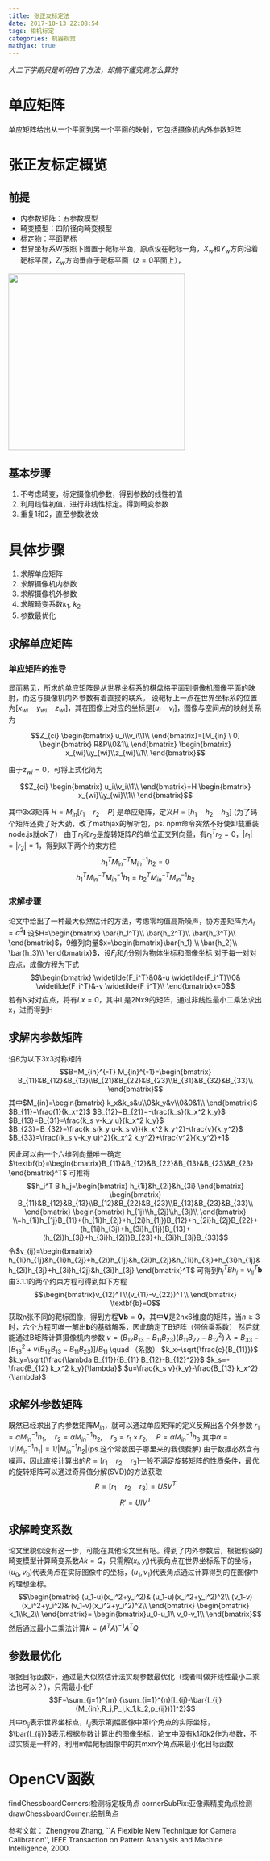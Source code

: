 ```yaml
---
title: 张正友标定法
date: 2017-10-13 22:08:54
tags: 相机标定
categories: 机器视觉
mathjax: true
---
```


*大二下学期只是听明白了方法，却搞不懂究竟怎么算的*

# 单应矩阵

单应矩阵给出从一个平面到另一个平面的映射，它包括摄像机内外参数矩阵

# 张正友标定概览

## 前提

-	内参数矩阵：五参数模型
-	畸变模型：四阶径向畸变模型
-	标定物：平面靶标
-	世界坐标系W按照下图置于靶标平面，原点设在靶标一角，$X_w$和$Y_w$方向沿着靶标平面，$Z_w$方向垂直于靶标平面（$z=0$平面上），
<img src="/img/标定板.png" width="350">

## 基本步骤

1.	不考虑畸变，标定摄像机参数，得到参数的线性初值
2.	利用线性初值，进行非线性标定。得到畸变参数
3.	重复1和2，直至参数收敛

# 具体步骤

1.	求解单应矩阵
2.	求解摄像机内参数
3.	求解摄像机外参数
4.	求解畸变系数$k_1$, $k_2$
5.	参数最优化

## 求解单应矩阵

### 单应矩阵的推导

显而易见，所求的单应矩阵是从世界坐标系的棋盘格平面到摄像机图像平面的映射，而这与摄像机内外参数有着直接的联系。
设靶标上一点在世界坐标系的位置为$[x_{wi} \quad y_{wi} \quad z_{wi}]$，其在图像上对应的坐标是$[u_i \quad v_i]$，图像与空间点的映射关系为

$$Z_{ci} \begin{bmatrix} u_i\\v_i\\1\\ \end{bmatrix}=[M_{in} \ 0] \begin{bmatrix} R&P\\0&1\\ \end{bmatrix} \begin{bmatrix} x_{wi}\\y_{wi}\\z_{wi}\\1\\ \end{bmatrix}$$       

由于$z_{wi}=0$，可将上式化简为

$$Z_{ci} \begin{bmatrix} u_i\\v_i\\1\\ \end{bmatrix}=H \begin{bmatrix} x_{wi}\\y_{wi}\\1\\ \end{bmatrix}$$

其中3x3矩阵 $H=M_{in}[r_1 \quad r_2 \quad P]$ 是单应矩阵，定义$H=[h_1 \quad h_2 \quad h_3]$
(为了码个矩阵还费了好大劲，改了mathjax的解析包，ps. npm命令突然不好使卸载重装node.js就ok了）
由于$r_1$和$r_2$是旋转矩阵$R$的单位正交列向量，有$r_1^T r_2=0$，$|r_1|=|r_2|=1$，得到以下两个约束方程
$$h_1^T M_{in}^{-T} M_{in}^{-1} h_2=0$$
$$h_1^T M_{in}^{-T} M_{in}^{-1} h_1=h_2^T M_{in}^{-T} M_{in}^{-1} h_2$$

### 求解步骤

论文中给出了一种最大似然估计的方法，考虑零均值高斯噪声，协方差矩阵为$\Lambda_i=\sigma^2 \textbf{I}$
设$H=\begin{bmatrix} \bar{h_1^T}\\ \bar{h_2^T}\\ \bar{h_3^T}\\ \end{bmatrix}$，9维列向量$x=\begin{bmatrix}\bar{h_1} \\ \bar{h_2}\\ \bar{h_3}\\ \end{bmatrix}$，设$F_i$和$f_i$分别为物体坐标和图像坐标
对于每一对对应点，成像方程为下式
$$\begin{bmatrix} \widetilde{F_i^T}&0&-u \widetilde{F_i^T}\\0& \widetilde{F_i^T}&-v \widetilde{F_i^T}\\ \end{bmatrix}x=0$$
若有N对对应点，将有$Lx=0$，其中L是2Nx9的矩阵，通过非线性最小二乘法求出x，进而得到H

## 求解内参数矩阵

设$B$为以下3x3对称矩阵
$$B=M_{in}^{-T} M_{in}^{-1}=\begin{bmatrix} B_{11}&B_{12}&B_{13}\\B_{21}&B_{22}&B_{23}\\B_{31}&B_{32}&B_{33}\\ \end{bmatrix}$$
其中$M_{in}=\begin{bmatrix} k_x&k_s&u\\0&k_y&v\\0&0&1\\ \end{bmatrix}$
$B_{11}=\frac{1}{k_x^2}$
$B_{12}=B_{21}=-\frac{k_s}{k_x^2 k_y}$
$B_{13}=B_{31}=\frac{k_s v-k_y u}{k_x^2 k_y}$
$B_{23}=B_{32}=\frac{k_s(k_y u-k_s v)}{k_x^2 k_y^2}-\frac{v}{k_y^2}$
$B_{33}=\frac{(k_s v-k_y u)^2}{k_x^2 k_y^2}+\frac{v^2}{k_y^2}+1$

因此可以由一个六维列向量唯一确定$\textbf{b}=\begin{bmatrix}B_{11}&B_{12}&B_{22}&B_{13}&B_{23}&B_{23} \end{bmatrix}^T$
可推得
$$h_i^T B h_j=\begin{bmatrix} h_{1i}&h_{2i}&h_{3i} \end{bmatrix} \begin{bmatrix} B_{11}&B_{12}&B_{13}\\B_{12}&B_{22}&B_{23}\\B_{13}&B_{23}&B_{33}\\ \end{bmatrix} \begin{bmatrix} h_{1j}\\h_{2j}\\h_{3j}\\ \end{bmatrix} \\=h_{1i}h_{1j}B_{11}+(h_{1i}h_{2j}+h_{2i}h_{1j})B_{12}+h_{2i}h_{2j}B_{22}+(h_{1i}h_{3j}+h_{3i}h_{1j})B_{13}+(h_{2i}h_{3j}+h_{3i}h_{2j})B_{23}+h_{3i}h_{3j}B_{33}$$
令$v_{ij}=\begin{bmatrix} h_{1i}h_{1j}&h_{1i}h_{2j}+h_{2i}h_{1j}&h_{2i}h_{2j}&h_{1i}h_{3j}+h_{3i}h_{1j}&h_{2i}h_{3j}+h_{3i}h_{2j}&h_{3i}h_{3j} \end{bmatrix}^T$
可得到$h_i^T B h_j=v_{ij}^T \textbf{b}$
由3.1.1的两个约束方程可得到如下方程
$$\begin{bmatrix}v_{12}^T\\(v_{11}-v_{22})^T\\ \end{bmatrix} \textbf{b}=0$$
获取n张不同的靶标图像，得到方程$\textbf{Vb}=\textbf{0}$，其中$\textbf{V}$是2nx6维度的矩阵，当$n \geq3$时，六个方程可唯一解出$\textbf{b}$的基础解系，因此确定了B矩阵（带倍乘系数）
然后就能通过B矩阵计算摄像机内参数
$v=(B_{12}B_{13}-B_{11}B_{23})(B_{11}B_{22}-B_{12}^2)$
$\lambda=B_{33}-[B_{13}^2+v(B_{12}B_{13}-B_{11}B_{23})]/B_{11}$  \quad （系数）
$k_x=\sqrt{\frac{c}{B_{11}}}$
$k_y=\sqrt{\frac{\lambda B_{11}}{B_{11} B_{12}-B_{12}^2}}$
$k_s=-\frac{B_{12} k_x^2 k_y}{\lambda}$
$u=\frac{k_s v}{k_y}-\frac{B_{13} k_x^2}{\lambda}$

## 求解外参数矩阵

既然已经求出了内参数矩阵$M_{in}$，就可以通过单应矩阵的定义反解出各个外参数
$r_1=\alpha M_{in}^{-1} h_1, \quad r_2=\alpha M_{in}^{-1} h_2, \quad r_3=r_1 \times r_2, \quad P=\alpha M_{in}^{-1} h_3$
其中$\alpha=1/|M_{in}^{-1} h_1|=1/|M_{in}^{-1} h_2|$(ps.这个常数因子哪里来的我很费解)
由于数据必然含有噪声，因此直接计算出的$R=[r_1 \quad r_2 \quad r_3]$一般不满足旋转矩阵的性质条件，最优的旋转矩阵可以通过奇异值分解(SVD)的方法获取
$$R=[r_1 \quad r_2 \quad r_3]=USV^T$$
$$R'=UIV^T$$

## 求解畸变系数

论文里貌似没有这一步，可能在其他论文里有吧。得到了内外参数后，根据假设的畸变模型计算畸变系数$Ak=Q$，只需解$(x_i,y_i)$代表角点在世界坐标系下的坐标，$(u_0,v_0)$代表角点在实际图像中的坐标，$(u_1,v_1)$代表角点通过计算得到的在图像中的理想坐标。
$$\begin{bmatrix} (u_1-u)(x_i^2+y_i^2)& (u_1-u)(x_i^2+y_i^2)^2\\ (v_1-v)(x_i^2+y_i^2)& (v_1-v)(x_i^2+y_i^2)^2\\ \end{bmatrix} \begin{bmatrix} k_1\\k_2\\ \end{bmatrix}= \begin{bmatrix}u_0-u_1\\ v_0-v_1\\ \end{bmatrix}$$
然后通过最小二乘法计算$k=(A^TA)^{-1}A^TQ$

## 参数最优化

根据目标函数F，通过最大似然估计法实现参数最优化（或者叫做非线性最小二乘法也可以？），只需最小化F
$$F=\sum_{j=1}^{m} {\sum_{i=1}^{n}[I_{ij}-\bar{I_{ij}(M_{in},R_j,P_j,k_1,k_2,p_{ij})}]^2}$$
其中$p_{ij}$表示世界坐标点，$I_{ij}$表示第j幅图像中第i个角点的实际坐标，$\bar{I_{ij}}$表示根据参数计算出的图像坐标，论文中没有k1和k2作为参数，不过实质是一样的，利用m幅靶标图像中的共mxn个角点来最小化目标函数

# OpenCV函数

findChessboardCorners:检测标定板角点
cornerSubPix:亚像素精度角点检测
drawChessboardCorner:绘制角点




参考文献：
Zhengyou Zhang, ``A Flexible New Technique for Camera Calibration'', IEEE Transaction on Pattern Ananlysis and Machine Intelligence, 2000.